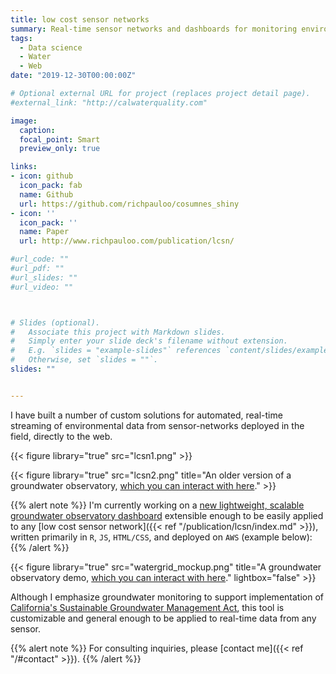 ```yaml
---
title: low cost sensor networks
summary: Real-time sensor networks and dashboards for monitoring environmental data.
tags: 
  - Data science
  - Water
  - Web
date: "2019-12-30T00:00:00Z"

# Optional external URL for project (replaces project detail page).
#external_link: "http://calwaterquality.com"

image:
  caption: 
  focal_point: Smart
  preview_only: true

links:
- icon: github
  icon_pack: fab
  name: Github
  url: https://github.com/richpauloo/cosumnes_shiny
- icon: ''
  icon_pack: ''
  name: Paper
  url: http://www.richpauloo.com/publication/lcsn/

#url_code: ""
#url_pdf: ""
#url_slides: ""
#url_video: ""



# Slides (optional).
#   Associate this project with Markdown slides.
#   Simply enter your slide deck's filename without extension.
#   E.g. `slides = "example-slides"` references `content/slides/example-slides.md`.
#   Otherwise, set `slides = ""`.
slides: ""


---
```


I have built a number of custom solutions for automated, real-time streaming of environmental data from sensor-networks deployed in the field, directly to the web.  

{{< figure library="true" src="lcsn1.png" >}} 

{{< figure library="true" src="lcsn2.png" title="An older version of a groundwater observatory, [which you can interact with here](http://ucwater.org/gw_obs/)." >}}  


{{% alert note %}}
I'm currently working on a [new lightweight, scalable groundwater observatory dashboard](https://richpauloo.github.io/gwo/) extensible enough to be easily applied to any [low cost sensor network]({{< ref "/publication/lcsn/index.md" >}}), written primarily in `R`, `JS`, `HTML/CSS`, and deployed on `AWS` (example below):  
{{% /alert %}}

{{< figure library="true" src="watergrid_mockup.png" title="A groundwater observatory demo, [which you can interact with here](https://richpauloo.github.io/gwo/)." lightbox="false" >}}  

Although I emphasize groundwater monitoring to support implementation of [California's Sustainable Groundwater Management Act](https://water.ca.gov/Programs/Groundwater-Management/SGMA-Groundwater-Management), this tool is customizable and general enough to be applied to real-time data from any sensor.  

{{% alert note %}}
For consulting inquiries, please [contact me]({{< ref "/#contact" >}}).
{{% /alert %}}
